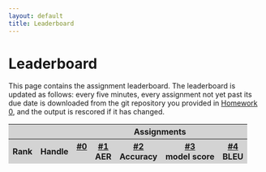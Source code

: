 ```yaml
---
layout: default
title: Leaderboard
---
```

# Leaderboard

This page contains the assignment leaderboard. The leaderboard is updated as follows: every five minutes, every assignment not yet past its due date is downloaded from the git repository you provided in [Homework 0](hw0.html), and the output is rescored if it has changed.

<script src="homework.js">
</script>

<table id="leaderboard">
  <thead style="background-color: lightgrey">
    <tr>
      <th colspan="3"></th>
      <th colspan="5" align="center">
        Assignments
      </th>
    </tr>
    <tr>
      <th colspan="2">
        Rank
      </th>
      <th>
        Handle
      </th>
      <th valign="top">
        <a href="hw0.html">#0</a>
      </th>
      <th valign="top">
        <a href="hw1.html">#1</a><br/>
        <span class="small">AER</span>
      </th>
      <th valign="top">
        <a href="hw2.html">#2</a><br/>
        <span class="small">Accuracy</span>
      </th>
      <th valign="top">
        <a href="hw3.html">#3</a><br/>
        <span class="small">model score</span>
      </th>
      <th valign="top">
        <a href="hw4.html">#4</a><br/>
        <span class="small">BLEU</span>
      </th>
    </tr>
  </thead>
  <tbody id="scorediv">
  </tbody>
</table>

<script src="leaderboard.js">
</script>
